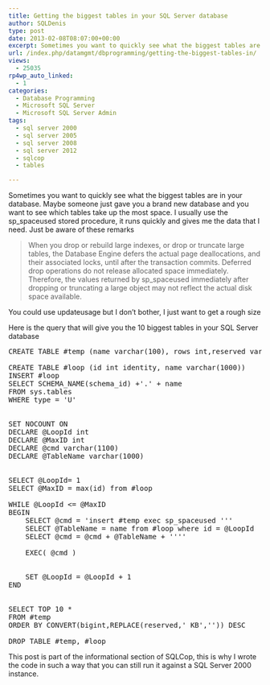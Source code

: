 ```yaml
---
title: Getting the biggest tables in your SQL Server database
author: SQLDenis
type: post
date: 2013-02-08T08:07:00+00:00
excerpt: Sometimes you want to quickly see what the biggest tables are in your database. Maybe someone just gave you a brand new database and you want to see which tables take up the most space. I usually use the sp_spaceused stored procedure, it runs quickly and gives me the data that I need. Just be aware of these remarks
url: /index.php/datamgmt/dbprogramming/getting-the-biggest-tables-in/
views:
  - 25035
rp4wp_auto_linked:
  - 1
categories:
  - Database Programming
  - Microsoft SQL Server
  - Microsoft SQL Server Admin
tags:
  - sql server 2000
  - sql server 2005
  - sql server 2008
  - sql server 2012
  - sqlcop
  - tables

---
```

Sometimes you want to quickly see what the biggest tables are in your database. Maybe someone just gave you a brand new database and you want to see which tables take up the most space. I usually use the sp_spaceused stored procedure, it runs quickly and gives me the data that I need. Just be aware of these remarks

> When you drop or rebuild large indexes, or drop or truncate large tables, the Database Engine defers the actual page deallocations, and their associated locks, until after the transaction commits. Deferred drop operations do not release allocated space immediately. Therefore, the values returned by sp_spaceused immediately after dropping or truncating a large object may not reflect the actual disk space available. 

You could use updateusage but I don&#8217;t bother, I just want to get a rough size

Here is the query that will give you the 10 biggest tables in your SQL Server database

<pre>CREATE TABLE #temp (name varchar(100), rows int,reserved varchar(100), data varchar(100),index_size  varchar(100),unused  varchar(100))

CREATE TABLE #loop (id int identity, name varchar(1000))
INSERT #loop
SELECT SCHEMA_NAME(schema_id) +'.' + name 
FROM sys.tables
WHERE type = 'U'


SET NOCOUNT ON
DECLARE @LoopId int
DECLARE @MaxID int
DECLARE @cmd varchar(1100)
DECLARE @TableName varchar(1000)


SELECT @LoopId= 1
SELECT @MaxID = max(id) from #loop

WHILE @LoopId &lt;= @MaxID
BEGIN
	SELECT @cmd = 'insert #temp exec sp_spaceused '''
	SELECT @TableName = name from #loop where id = @LoopId
	SELECT @cmd = @cmd + @TableName + ''''

	EXEC( @cmd )


	SET @LoopId = @LoopId + 1
END


SELECT TOP 10 * 
FROM #temp
ORDER BY CONVERT(bigint,REPLACE(reserved,' KB','')) DESC

DROP TABLE #temp, #loop</pre>

This post is part of the informational section of SQLCop, this is why I wrote the code in such a way that you can still run it against a SQL Server 2000 instance.